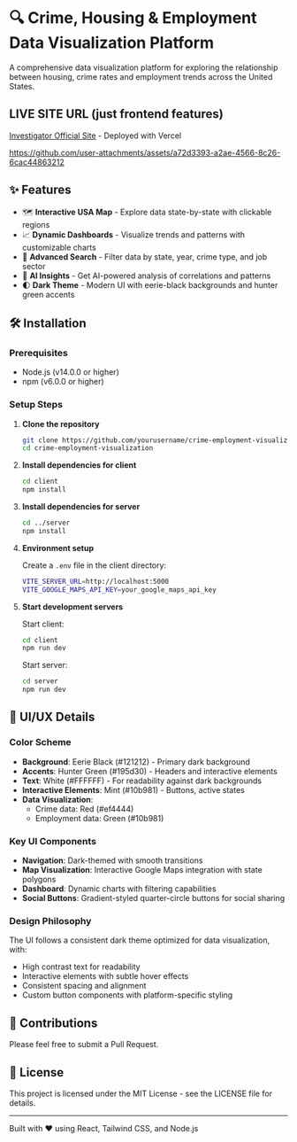 # 🔍 Crime, Housing & Employment Data Visualization Platform

A comprehensive data visualization platform for exploring the relationship between housing, crime rates and employment trends across the United States.

## LIVE SITE URL (just frontend features)

[Investigator Official Site](https://databases-five.vercel.app/) - Deployed with Vercel

https://github.com/user-attachments/assets/a72d3393-a2ae-4566-8c26-6cac44863212

## ✨ Features

- 🗺️ **Interactive USA Map** - Explore data state-by-state with clickable regions
- 📈 **Dynamic Dashboards** - Visualize trends and patterns with customizable charts
- 🔎 **Advanced Search** - Filter data by state, year, crime type, and job sector
- 🤖 **AI Insights** - Get AI-powered analysis of correlations and patterns
- 🌓 **Dark Theme** - Modern UI with eerie-black backgrounds and hunter green accents

## 🛠️ Installation

### Prerequisites

- Node.js (v14.0.0 or higher)
- npm (v6.0.0 or higher)

### Setup Steps

1. **Clone the repository**

   ```bash
   git clone https://github.com/yourusername/crime-employment-visualization.git
   cd crime-employment-visualization
   ```

2. **Install dependencies for client**

   ```bash
   cd client
   npm install
   ```

3. **Install dependencies for server**

   ```bash
   cd ../server
   npm install
   ```

4. **Environment setup**

   Create a `.env` file in the client directory:

   ```bash
   VITE_SERVER_URL=http://localhost:5000
   VITE_GOOGLE_MAPS_API_KEY=your_google_maps_api_key
   ```

5. **Start development servers**

   Start client:

   ```bash
   cd client
   npm run dev
   ```

   Start server:

   ```bash
   cd server
   npm run dev
   ```

## 🎨 UI/UX Details

### Color Scheme

- **Background**: Eerie Black (#121212) - Primary dark background
- **Accents**: Hunter Green (#195d30) - Headers and interactive elements
- **Text**: White (#FFFFFF) - For readability against dark backgrounds
- **Interactive Elements**: Mint (#10b981) - Buttons, active states
- **Data Visualization**:
  - Crime data: Red (#ef4444)
  - Employment data: Green (#10b981)

### Key UI Components

- **Navigation**: Dark-themed with smooth transitions
- **Map Visualization**: Interactive Google Maps integration with state polygons
- **Dashboard**: Dynamic charts with filtering capabilities
- **Social Buttons**: Gradient-styled quarter-circle buttons for social sharing

### Design Philosophy

The UI follows a consistent dark theme optimized for data visualization, with:

- High contrast text for readability
- Interactive elements with subtle hover effects
- Consistent spacing and alignment
- Custom button components with platform-specific styling

## 🤝 Contributions

Please feel free to submit a Pull Request.

## 📝 License

This project is licensed under the MIT License - see the LICENSE file for details.

---

Built with ❤️ using React, Tailwind CSS, and Node.js
